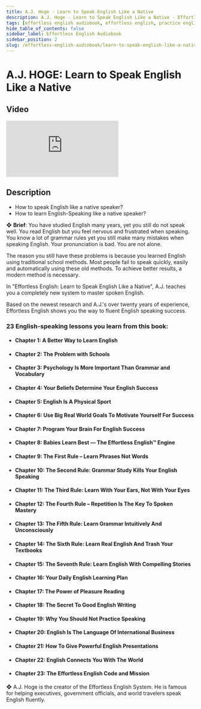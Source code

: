```yaml
---
title: A.J. Hoge - Learn to Speak English Like a Native
description: A.J. Hoge - Learn to Speak English Like a Native - Effortless English Audiobook
tags: [effortless english audiobook, effortless english, practice english speaking]
hide_table_of_contents: false
sidebar_label: Effortless English Audiobook
sidebar_position: 2
slug: /effortless-english-audiobook/learn-to-speak-english-like-a-native
---
```


# A.J. HOGE: Learn to Speak English Like a Native

## Video

<div class="video-container">
<iframe src="https://www.youtube.com/embed/EVyYdBHublw" title="YouTube video player" frameborder="0" allow="accelerometer; autoplay; clipboard-write; encrypted-media; gyroscope; picture-in-picture; web-share" allowfullscreen></iframe>
</div>

## Description

- How to speak English like a native speaker?
- How to learn English-Speaking like a native speaker?

❖ **Brief**:
You have studied English many years, yet you still do not speak well. You read English but you feel nervous and frustrated when speaking. You know a lot of grammar rules yet you still make many mistakes when speaking English. Your pronunciation is bad. You are not alone.

The reason you still have these problems is because you learned English using traditional school methods. Most people fail to speak quickly, easily and automatically using these old methods. To achieve better results, a modern method is necessary.

In "Effortless English: Learn to Speak English Like a Native", A.J. teaches you a completely new system to master spoken English.

Based on the newest research and A.J.'s over twenty years of experience, Effortless English shows you the way to fluent English speaking success.

### 23 English-speaking lessons you learn from this book:

- #### Chapter 1: A Better Way to Learn English
- #### Chapter 2: The Problem with Schools
- #### Chapter 3: Psychology Is More Important Than Grammar and Vocabulary
- #### Chapter 4: Your Beliefs Determine Your English Success
- #### Chapter 5: English Is A Physical Sport
- #### Chapter 6: Use Big Real World Goals To Motivate Yourself For Success
- #### Chapter 7: Program Your Brain For English Success
- #### Chapter 8: Babies Learn Best — The Effortless English™ Engine
- #### Chapter 9: The First Rule – Learn Phrases Not Words
- #### Chapter 10: The Second Rule: Grammar Study Kills Your English Speaking
- #### Chapter 11: The Third Rule: Learn With Your Ears, Not With Your Eyes
- #### Chapter 12: The Fourth Rule – Repetition Is The Key To Spoken Mastery
- #### Chapter 13: The Fifth Rule: Learn Grammar Intuitively And Unconsciously
- #### Chapter 14: The Sixth Rule: Learn Real English And Trash Your Textbooks
- #### Chapter 15: The Seventh Rule: Learn English With Compelling Stories
- #### Chapter 16: Your Daily English Learning Plan
- #### Chapter 17: The Power of Pleasure Reading
- #### Chapter 18: The Secret To Good English Writing
- #### Chapter 19: Why You Should Not Practice Speaking
- #### Chapter 20: English Is The Language Of International Business
- #### Chapter 21: How To Give Powerful English Presentations
- #### Chapter 22: English Connects You With The World
- #### Chapter 23: The Effortless English Code and Mission

❖ A.J. Hoge is the creator of the Effortless English System. He is famous for helping executives, government officials, and world travelers speak English fluently.